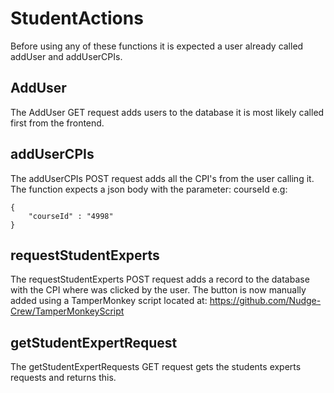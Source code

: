 # StudentActions
Before using any of these functions it is expected a user already called addUser and addUserCPIs.
## AddUser
 The AddUser GET request adds users to the database it is most likely called first from the frontend.

## addUserCPIs
  The addUserCPIs POST request adds all the CPI's from the user calling it. The function expects a json body with the parameter: courseId e.g:
```
{
    "courseId" : "4998"
}
```

## requestStudentExperts

  The requestStudentExperts POST request adds a record to the database with the CPI where was clicked by the user. The button is now manually added using a TamperMonkey script located at: https://github.com/Nudge-Crew/TamperMonkeyScript
  
## getStudentExpertRequest
   The getStudentExpertRequests GET request gets the students experts requests and returns this.
